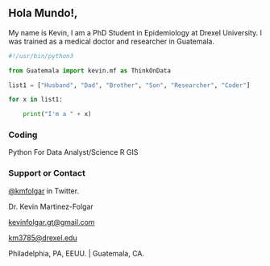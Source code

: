 ## Hola Mundo!,

My name is Kevin, I am a PhD Student in Epidemiology at Drexel University. I was trained as a medical doctor and researcher in Guatemala.

```python
#!/usr/bin/python3

from Guatemala import kevin.mf as ThinkOnData

list1 = ["Husband", "Dad", "Brother", "Son", "Researcher", "Coder"] 

for x in list1:

    print("I'm a " + x)
```


### Coding
Python For Data Analyst/Science
R
GIS


### Support or Contact

[@kmfolgar](https://twitter.com/kmfolgar)  in Twitter.

Dr. Kevin Martinez-Folgar 

<kevinfolgar.gt@gmail.com> 

<km3785@drexel.edu>

Philadelphia, PA, EEUU. | Guatemala, CA. 
